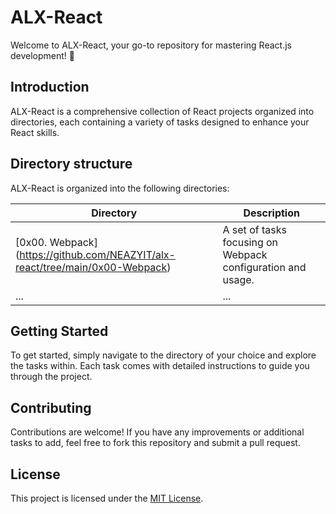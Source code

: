 # ALX-React

Welcome to ALX-React, your go-to repository for mastering React.js development! 🚀

## Introduction

ALX-React is a comprehensive collection of React projects organized into directories, each containing a variety of tasks designed to enhance your React skills.

## Directory structure

ALX-React is organized into the following directories:

| Directory        | Description                                                                                           |
|------------------|-------------------------------------------------------------------------------------------------------|
| [0x00. Webpack] (https://github.com/NEAZYIT/alx-react/tree/main/0x00-Webpack) | A set of tasks focusing on Webpack configuration and usage.                                           |
| ...              | ...                                                                                                   |


## Getting Started

To get started, simply navigate to the directory of your choice and explore the tasks within. Each task comes with detailed instructions to guide you through the project.

## Contributing

Contributions are welcome! If you have any improvements or additional tasks to add, feel free to fork this repository and submit a pull request.

## License

This project is licensed under the [MIT License](LICENSE).
